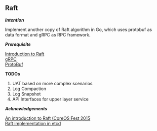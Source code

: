 Raft
----

***Intention***

Implement another copy of Raft algorithm in Go, which uses protobuf as data format and gRPC as RPC framework.

***Prerequisite***

[Introduction to Raft](https://raft.github.io/)  
[gRPC](http://www.grpc.io/)  
[ProtoBuf](https://github.com/gogo/protobuf)

**TODOs**

1. UAT based on more complex scenarios
2. Log Compaction
3. Log Snapshot
4. API Interfaces for upper layer service

***Acknowledgements***

[An introduction to Raft (CoreOS Fest 2015](https://www.youtube.com/watch?v=6bBggO6KN_k)  
[Raft implementation in etcd](https://github.com/coreos/etcd/tree/master/raft)
